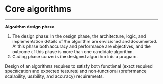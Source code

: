 # Core algorithms


--- 

__Algorithm design phase__

1. The design phase: In the design phase, the architecture, logic, and implementation details of the algorithm are envisioned and documented. At this phase both accuracy and performance are objectives, and the outcome of this phase is more than one candidate algorithm.
2. Coding phase converts the designed algorithm into a program.

Design of an algorithms requires to satisfy both functional (exact required specification and expected features) and non-functional (preformance, scalability, usability, and accuracy) requirements.

